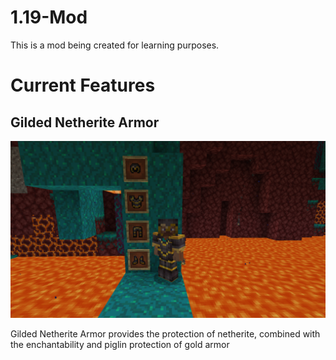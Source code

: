 # 1.19-Mod
This is a mod being created for learning purposes.

# Current Features

## Gilded Netherite Armor

![Gilded Netherite](img/gildednetherite.png)

Gilded Netherite Armor provides the protection of netherite, combined with the enchantability and piglin protection of gold armor
